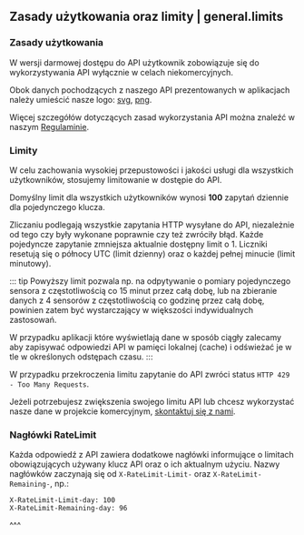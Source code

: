 ## Zasady użytkowania oraz limity | general.limits

### Zasady użytkowania

W wersji darmowej dostępu do API użytkownik zobowiązuje się do wykorzystywania API wyłącznie w celach niekomercyjnych.

Obok danych pochodzących z naszego API prezentowanych w aplikacjach należy umieścić nasze logo: [svg](https://cdn.airly.org/assets/brand/logo/primary/airly.svg), [png](https://cdn.airly.org/assets/brand/logo/primary/airly-1024.png).

Więcej szczegółów dotyczących zasad wykorzystania API można znaleźć w naszym [Regulaminie](https://airly.org/pl/regulaminy-polityka-prywatnosci/).

### Limity

W celu zachowania wysokiej przepustowości i jakości usługi dla wszystkich użytkowników, stosujemy limitowanie w dostępie do API.

Domyślny limit dla wszystkich użytkowników wynosi **100** zapytań dziennie dla pojedynczego klucza.

Zliczaniu podlegają wszystkie zapytania HTTP wysyłane do API, niezależnie od tego czy były wykonane poprawnie czy też zwróciły błąd. Każde pojedyncze zapytanie zmniejsza aktualnie dostępny limit o 1. Liczniki resetują się o północy UTC (limit dzienny) oraz o każdej pełnej minucie (limit minutowy).

::: tip
Powyższy limit pozwala np. na odpytywanie o pomiary pojedynczego sensora z częstotliwością co 15 minut przez całą dobę, lub na zbieranie danych z 4 sensorów z częstotliwością co godzinę przez całą dobę, powinien zatem być wystarczający w większości indywidualnych zastosowań.

W przypadku aplikacji które wyświetlają dane w sposób ciągły zalecamy aby zapisywać odpowiedzi API w pamięci lokalnej (cache) i odświeżać je w tle w określonych odstępach czasu.
:::

W przypadku przekroczenia limitu zapytanie do API zwróci status `HTTP 429 - Too Many Requests`.

Jeżeli potrzebujesz zwiększenia swojego limitu API lub chcesz wykorzystać nasze dane w projekcie komercyjnym, [skontaktuj się z nami](https://airly.org/pl/contact/).

### Nagłówki RateLimit

Każda odpowiedź z API zawiera dodatkowe nagłówki informujące o limitach obowiązujących używany klucz API oraz o ich aktualnym użyciu. Nazwy nagłówków zaczynają się od `X-RateLimit-Limit-` oraz `X-RateLimit-Remaining-`, np.:
```
X-RateLimit-Limit-day: 100
X-RateLimit-Remaining-day: 96
```

^^^
